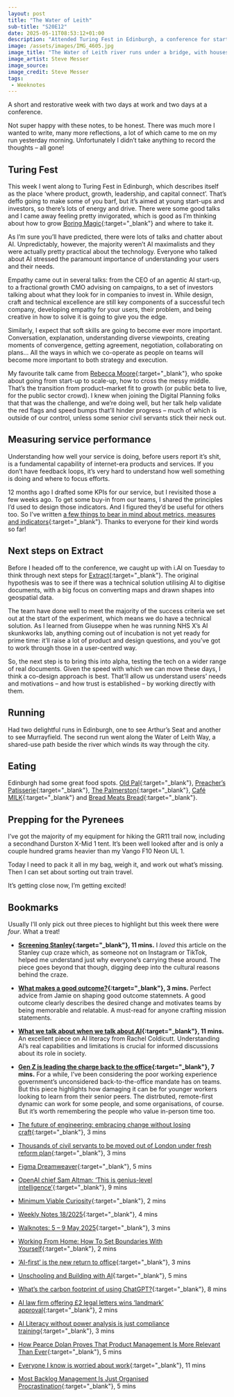 ```yaml
---
layout: post
title: "The Water of Leith"
sub-title: "S20E12"
date: 2025-05-11T08:53:12+01:00
description: "Attended Turing Fest in Edinburgh, a conference for start-ups and investors. The event emphasised the importance of user empathy and soft skills in tech companies, particularly in the context of AI. A talk on scaling up from start-up to growth provided valuable insights into the challenges faced during this transition."
image: /assets/images/IMG_4605.jpg
image_title: "The Water of Leith river runs under a bridge, with houses nestled on the river bank behind. Morning sunshine lights up the scene."
image_artist: Steve Messer
image_source:
image_credit: Steve Messer
tags:
 - Weeknotes
---
```


A short and restorative week with two days at work and two days at a conference. 

Not super happy with these notes, to be honest. There was much more I wanted to write, many more reflections, a lot of which came to me on my run yesterday morning. Unfortunately I didn’t take anything to record the thoughts – all gone! 

## Turing Fest

This week I went along to Turing Fest in Edinburgh, which describes itself as the place ‘where product, growth, leadership, and capital connect’. That’s deffo going to make some of you barf, but it’s aimed at young start-ups and investors, so there’s lots of energy and drive. There were some good talks and I came away feeling pretty invigorated, which is good as I’m thinking about how to grow [Boring Magic](https://boringmagi.cc){:target="_blank"} and where to take it.

As I’m sure you’ll have predicted, there were lots of talks and chatter about AI. Unpredictably, however, the majority weren’t AI maximalists and they were actually pretty practical about the technology. Everyone who talked about AI stressed the paramount importance of understanding your users and their needs. 

Empathy came out in several talks: from the CEO of an agentic AI start-up, to a fractional growth CMO advising on campaigns, to a set of investors talking about what they look for in companies to invest in. While design, craft and technical excellence are still key components of a successful tech company, developing empathy for your users, their problem, and being creative in how to solve it is going to give you the edge. 

Similarly, I expect that soft skills are going to become ever more important. Conversation, explanation, understanding diverse viewpoints, creating moments of convergence, getting agreement, negotiation, collaborating on plans... All the ways in which we co-operate as people on teams will become more important to both strategy and execution. 

My favourite talk came from [Rebecca Moore](https://turingfest.com/speaker/rebecca-moore/){:target="_blank"}, who spoke about going from start-up to scale-up, how to cross the messy middle. That’s the transition from product–market fit to growth (or public beta to live, for the public sector crowd). I knew when joining the Digital Planning folks that that was the challenge, and we’re doing well, but her talk help validate the red flags and speed bumps that’ll hinder progress – much of which is outside of our control, unless some senior civil servants stick their neck out. 

## Measuring service performance

Understanding how well your service is doing, before users report it’s shit, is a fundamental capability of internet-era products and services. If you don’t have feedback loops, it’s very hard to understand how well something is doing and where to focus efforts. 

12 months ago I drafted some KPIs for our service, but I revisited those a few weeks ago. To get some buy-in from our teams, I shared the principles I’d used to design those indicators. And I figured they’d be useful for others too. So I’ve written [a few things to bear in mind about metrics, measures and indicators](https://boringmagi.cc/2025/05/08/metrics-measures-and-indicators/){:target="_blank"}. Thanks to everyone for their kind words so far!

## Next steps on Extract

Before I headed off to the conference, we caught up with i.‌AI on Tuesday to think through next steps for [Extract](https://github.com/digital-land/digital-land/issues/360){:target="_blank"}. The original hypothesis was to see if there was a technical solution utilising AI to digitise documents, with a big focus on converting maps and drawn shapes into geospatial data. 

The team have done well to meet the majority of the success criteria we set out at the start of the experiment, which means we do have a technical solution. As I learned from Giuseppe when he was running NHS X’s AI skunkworks lab, anything coming out of incubation is not yet ready for prime time: it’ll raise a lot of product and design questions, and you’ve got to work through those in a user-centred way. 

So, the next step is to bring this into alpha, testing the tech on a wider range of real documents. Given the speed with which we can move these days, I think a co-design approach is best. That’ll allow us understand users’ needs and motivations – and how trust is established – by working directly with them. 

## Running

Had two delightful runs in Edinburgh, one to see Arthur’s Seat and another to see Murrayfield. The second run went along the Water of Leith Way, a shared-use path beside the river which winds its way through the city. 

## Eating

Edinburgh had some great food spots. [Old Pal](https://www.oldpal.co.uk){:target="_blank"}, [Preacher’s Patisserie](https://www.instagram.com/preacherspatisserie/){:target="_blank"}, [The Palmerston](https://www.thepalmerstonedinburgh.co.uk){:target="_blank"}, [Café MILK](https://www.cafemilk.co.uk){:target="_blank"} and [Bread Meats Bread](https://breadmeatsbread.com){:target="_blank"}. 

## Prepping for the Pyrenees

I’ve got the majority of my equipment for hiking the GR11 trail now, including a secondhand Durston X-Mid 1 tent. It’s been well looked after and is only a couple hundred grams heavier than my Vango F10 Neon UL 1.

Today I need to pack it all in my bag, weigh it, and work out what’s missing. Then I can set about sorting out train travel. 

It’s getting close now, I’m getting excited!

## Bookmarks

Usually I’ll only pick out three pieces to highlight but this week there were *four*. What a treat!

- **[Screening Stanley](https://mid-theory.com/2025/01/22/screening-stanley/){:target="_blank"}, 11 mins.** I _loved_ this article on the Stanley cup craze which, as someone not on Instagram or TikTok, helped me understand just why everyone’s carrying these around. The piece goes beyond that though, digging deep into the cultural reasons behind the craze. 

- **[What makes a good outcome?](https://www.jamiearnold.com/blog/2025/5/1/what-makes-a-good-outcome){:target="_blank"}, 3 mins.** Perfect advice from Jamie on shaping good outcome statemnets. A good outcome clearly describes the desired change and motivates teams by being memorable and relatable. A must-read for anyone crafting mission statements.

- **[What we talk about when we talk about AI](https://www.careful.industries/blog/2025-4-what-we-talk-about-when-we-talk-about-ai){:target="_blank"}, 11 mins.** An excellent piece on AI literacy from Rachel Coldicutt. Understanding AI’s real capabilities and limitations is crucial for informed discussions about its role in society.

- **[Gen Z is leading the charge back to the office](https://on.ft.com/3Fc4Tn8){:target="_blank"}, 7 mins.** For a while, I’ve been considering the poor working experience government’s unconsidered back-to-the-office mandate has on teams. But this piece highlights how damaging it can be for younger workers looking to learn from their senior peers. The distrbuted, remote-first dynamic can work for some people, and some organisations, of course. But it’s worth remembering the people who value in-person time too. 

- [The future of engineering: embracing change without losing craft](https://msanroman.io/blog/the-future-of-engineering){:target="_blank"}, 3 mins
- [Thousands of civil servants to be moved out of London under fresh reform plan](https://www.theguardian.com/politics/2025/may/10/thousands-of-civil-servants-to-be-moved-out-of-london-under-fresh-reform-plan){:target="_blank"}, 3 mins
- [Figma Dreamweaver](https://productpicnic.beehiiv.com/p/figma-dreamweaver){:target="_blank"}, 5 mins
- [OpenAI chief Sam Altman: ‘This is genius-level intelligence’](https://on.ft.com/3YCyUmQ){:target="_blank"}, 9 mins
- [Minimum Viable Curiosity](https://pxlnv.com/linklog/minimum-viable-curiosity/){:target="_blank"}, 2 mins
- [Weekly Notes 18/2025](https://thejeshgn.com/2025/05/03/weekly-notes-18-2025/){:target="_blank"}, 4 mins
- [Walknotes: 5 – 9 May 2025](https://walknotes.com/2025/05/10/5-9-may-2025/){:target="_blank"}, 3 mins
- [Working From Home: How To Set Boundaries With Yourself](https://cate.blog/2025/05/06/working-from-home-how-to-set-boundaries-with-yourself/){:target="_blank"}, 2 mins
- [‘AI-first’ is the new return to office](https://notes.jim-nielsen.com/#2025-05-07T1314){:target="_blank"}, 3 mins
- [Unschooling and Building with AI](https://www.jon-kyle.com/log/unschooling-ai){:target="_blank"}, 5 mins
- [What’s the carbon footprint of using ChatGPT?](https://www.sustainabilitybynumbers.com/p/carbon-footprint-chatgpt){:target="_blank"}, 8 mins
- [AI law firm offering £2 legal letters wins ‘landmark’ approval](https://on.ft.com/4353ZAV){:target="_blank"}, 2 mins
- [AI Literacy without power analysis is just compliance training](https://thoughtshrapnel.com/2025/04/12/ai-literacy-without-power-analysis.html){:target="_blank"}, 3 mins
- [How Pearce Dolan Proves That Product Management Is More Relevant Than Ever](https://www.laweekly.com/how-pearce-dolan-proves-that-product-management-is-more-relevant-than-ever/?trk=feed_main-feed-card_feed-article-content){:target="_blank"}, 5 mins
- [Everyone I know is worried about work](https://rojospinks.substack.com/p/everyone-i-know-is-worried-about?triedRedirect=true){:target="_blank"}, 11 mins
- [Most Backlog Management Is Just Organised Procrastination](https://medium.com/thrivve-partners/most-backlog-management-is-just-organised-procrastination-d6766fc50641){:target="_blank"}, 5 mins